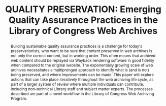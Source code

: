 ---
abstract: Building sustainable quality assurance practices is a challenge for today's
  preservationists, who want to be sure that content preserved in web archives is
  not only the correct content, but in working order. This often means that archived
  web content should be replayed via Wayback rendering software in good fidelity when
  compared to the original website. The exponentially growing scale of web archives
  necessitates a multipronged approach to identify what is (and is not) being preserved,
  and where improvements can be made. This paper will explore actions that can take
  place iteratively throughout the web archiving life cycle, as part of a larger system
  of review where multiple individuals can contribute, including non-technical Library
  staff and subject matter experts. The processes described are part of a novel workflow
  in the Library of Congress Web Archiving Program.
creators:
- Lyon, Meghan
- Bicho, Grace
date: null
document_url: https://www.ideals.illinois.edu/items/128325/bitstreams/429015/data.pdf
grand_parent: iPRES
institutions: []
keywords:
- web archives
- quality assurance
- workflows
- human-centered digital practitioners
landing_page_url: https://hdl.handle.net/2142/121122
language: eng
layout: publication
license: CC-BY 4.0 International
notes_url: null
parent: iPRES 2023
publication_type: paper
size: null
slides_url: https://hdl.handle.net/2142/121662
source_name: iPRES
stream_url: null
title: 'QUALITY PRESERVATION: Emerging Quality Assurance Practices in the Library
  of Congress Web Archives'
year: 2023
---